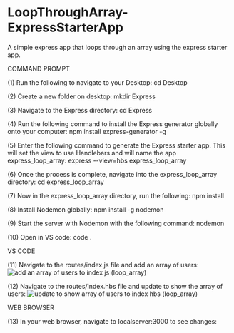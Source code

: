 # LoopThroughArray-ExpressStarterApp
A simple express app that loops through an array using the express starter app. 

COMMAND PROMPT

(1) Run the following to navigate to your Desktop: cd Desktop

(2) Create a new folder on desktop: mkdir Express

(3) Navigate to the Express directory: cd Express

(4) Run the following command to install the Express generator globally onto your computer: npm install express-generator -g

(5) Enter the following command to generate the Express starter app. This will set the view to use Handlebars and will name the app express_loop_array: express --view=hbs express_loop_array

(6) Once the process is complete, navigate into the express_loop_array directory: cd express_loop_array 

(7) Now in the express_loop_array directory, run the following: npm install

(8) Install Nodemon globally: npm install -g nodemon

(9) Start the server with Nodemon with the following command: nodemon

(10) Open in VS code: code . 

VS CODE

(11) Navigate to the routes/index.js file and add an array of users: ![add an array of users to index js (loop_array)](https://user-images.githubusercontent.com/35668707/67255288-294f8780-f436-11e9-9147-58d6f3a2e840.JPG)

(12) Navigate to the routes/index.hbs file and update to show the array of users: ![update to show array of users to index hbs (loop_array)](https://user-images.githubusercontent.com/35668707/67255332-5b60e980-f436-11e9-8add-c4f92b73e2b0.JPG)

WEB BROWSER

(13) In your web browser, navigate to localserver:3000 to see changes: 
